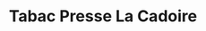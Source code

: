---
title: "Tabac Presse La Cadoire"
url: /sainte-luce-sur-loire/tabac-presse-la-cadoire/
shop: marchand de journaux
---